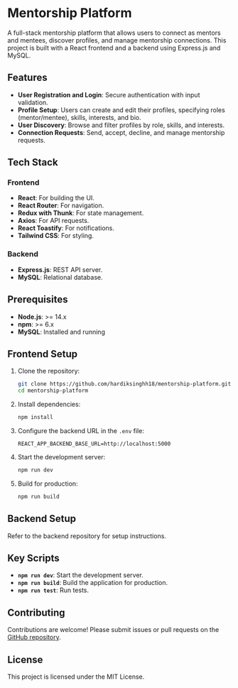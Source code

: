 # Mentorship Platform

A full-stack mentorship platform that allows users to connect as mentors and mentees, discover profiles, and manage mentorship connections. This project is built with a React frontend and a backend using Express.js and MySQL.

## Features

- **User Registration and Login**: Secure authentication with input validation.
- **Profile Setup**: Users can create and edit their profiles, specifying roles (mentor/mentee), skills, interests, and bio.
- **User Discovery**: Browse and filter profiles by role, skills, and interests.
- **Connection Requests**: Send, accept, decline, and manage mentorship requests.

## Tech Stack

### Frontend
- **React**: For building the UI.
- **React Router**: For navigation.
- **Redux with Thunk**: For state management.
- **Axios**: For API requests.
- **React Toastify**: For notifications.
- **Tailwind CSS**: For styling.

### Backend
- **Express.js**: REST API server.
- **MySQL**: Relational database.

## Prerequisites

- **Node.js**: >= 14.x
- **npm**: >= 6.x
- **MySQL**: Installed and running

## Frontend Setup

1. Clone the repository:
   ```bash
   git clone https://github.com/hardiksinghh18/mentorship-platform.git
   cd mentorship-platform
   ```

2. Install dependencies:
   ```bash
   npm install
   ```

3. Configure the backend URL in the `.env` file:
   ```env
   REACT_APP_BACKEND_BASE_URL=http://localhost:5000
   ```

4. Start the development server:
   ```bash
   npm run dev
   ```

5. Build for production:
   ```bash
   npm run build
   ```

## Backend Setup

Refer to the backend repository for setup instructions.

## Key Scripts

- **`npm run dev`**: Start the development server.
- **`npm run build`**: Build the application for production.
- **`npm run test`**: Run tests.



## Contributing

Contributions are welcome! Please submit issues or pull requests on the [GitHub repository](https://github.com/hardiksinghh18/mentorship-platform).

## License

This project is licensed under the MIT License.

